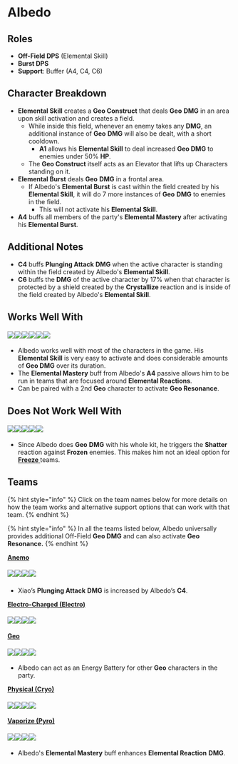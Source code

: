 # Albedo

## **Roles**

* **Off-Field DPS** (Elemental Skill)
* **Burst DPS**
* **Support**: Buffer (A4, C4, C6)

## **Character Breakdown**

* **Elemental Skill** creates a **Geo Construct** that deals **Geo** **DMG** in an area upon skill activation and creates a field.
  * While inside this field, whenever an enemy takes any **DMG**, an additional instance of **Geo** **DMG** will also be dealt, with a short cooldown.
    * **A1** allows his **Elemental Skill** to deal increased **Geo DMG** to enemies under 50% **HP**.
  * The **Geo Construct** itself acts as an Elevator that lifts up Characters standing on it.
* **Elemental Burst** deals **Geo** **DMG** in a frontal area.
  * If Albedo's **Elemental Burst** is cast within the field created by his **Elemental Skill**, it will do 7 more instances of **Geo** **DMG** to enemies in the field.
    * This will not activate his **Elemental Skill**.
* **A4** buffs all members of the party's **Elemental Mastery** after activating his **Elemental Burst**.

## **Additional Notes**

* **C4** buffs **Plunging Attack** **DMG** when the active character is standing within the field created by Albedo's **Elemental Skill**.
* **C6** buffs the **DMG** of the active character by 17% when that character is protected by a shield created by the **Crystallize** reaction and is inside of the field created by Albedo's **Elemental Skill**.

## **Works Well With**

#### ![](../../.gitbook/assets/Element\_Anemo.webp)![](../../.gitbook/assets/Element\_Cryo.webp)![](../../.gitbook/assets/Element\_Electro.webp)![](../../.gitbook/assets/Element\_Hydro.webp)![](../../.gitbook/assets/Element\_Pyro.webp)![](../../.gitbook/assets/Element\_Geo.webp)

* Albedo works well with most of the characters in the game. His **Elemental Skill** is very easy to activate and does considerable amounts of **Geo DMG** over its duration.
* The **Elemental Mastery** buff from Albedo's **A4** passive allows him to be run in teams that are focused around **Elemental Reactions**.
* Can be paired with a 2nd **Geo** character to activate **Geo Resonance**.

## **Does Not Work Well With**

#### ![](../../.gitbook/assets/UI\_AvatarIcon\_Ayaka.png)![](../../.gitbook/assets/UI\_AvatarIcon\_Chongyun.png)![](../../.gitbook/assets/UI\_AvatarIcon\_Ganyu.png)![](../../.gitbook/assets/UI\_AvatarIcon\_Kaeya.png)![](../../.gitbook/assets/UI\_AvatarIcon\_Rosaria.png)

* Since Albedo does **Geo** **DMG** with his whole kit, he triggers the **Shatter** reaction against **Frozen** enemies. This makes him not an ideal option for [**Freeze** ](../../teams/freeze.md)teams.

## **Teams**

{% hint style="info" %}
Click on the team names below for more details on how the team works and alternative support options that can work with that team.
{% endhint %}

{% hint style="info" %}
In all the teams listed below, Albedo universally provides additional Off-Field **Geo DMG** and can also activate **Geo Resonance.**
{% endhint %}

[**Anemo**](../../teams/anemo.md)

#### ![](../../.gitbook/assets/UI\_AvatarIcon\_Xiao.png)![](../../.gitbook/assets/UI\_AvatarIcon\_Jean.png)![](../../.gitbook/assets/UI\_AvatarIcon\_Albedo.png)![](../../.gitbook/assets/UI\_AvatarIcon\_Zhongli.png)​​

* Xiao’s **Plunging Attack** **DMG** is increased by Albedo’s **C4**.

[**Electro-Charged (Electro)**](../../teams/electro-charged.md)

#### ![](../../.gitbook/assets/UI\_AvatarIcon\_Keqing.png)![](../../.gitbook/assets/UI\_AvatarIcon\_Xingqiu.png)![](../../.gitbook/assets/UI\_AvatarIcon\_Albedo.png)![](../../.gitbook/assets/UI\_AvatarIcon\_Zhongli.png)

[**Geo**](../../teams/geo.md)

#### ![](../../.gitbook/assets/UI\_AvatarIcon\_Ningguang.png)![](../../.gitbook/assets/UI\_AvatarIcon\_Albedo.png)![](../../.gitbook/assets/UI\_AvatarIcon\_Xiangling.png)![](../../.gitbook/assets/UI\_AvatarIcon\_Bennett.png)

* Albedo can act as an Energy Battery for other **Geo** characters in the party.

[**Physical (Cryo)**](../../teams/physical-cryo.md)

#### ![](../../.gitbook/assets/UI\_AvatarIcon\_Eula.png)![](../../.gitbook/assets/UI\_AvatarIcon\_Fischl.png)![](../../.gitbook/assets/UI\_AvatarIcon\_Albedo.png)![](../../.gitbook/assets/UI\_AvatarIcon\_Zhongli.png)

[**Vaporize (Pyro)**](../../teams/reverse-vaporize.md)

#### ![](../../.gitbook/assets/UI\_AvatarIcon\_Hutao.png)![](../../.gitbook/assets/UI\_AvatarIcon\_Xingqiu.png)![](../../.gitbook/assets/UI\_AvatarIcon\_Albedo.png)![](../../.gitbook/assets/UI\_AvatarIcon\_Zhongli.png)

* Albedo's **Elemental Mastery** buff enhances **Elemental Reaction** **DMG**.
